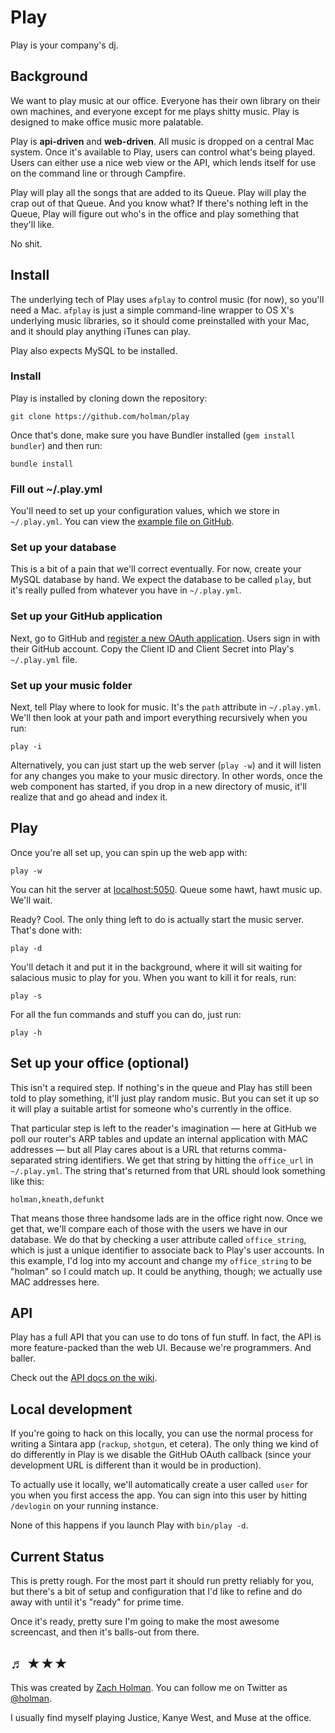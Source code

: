 # Play
Play is your company's dj.

## Background

We want to play music at our office. Everyone has their own library on their
own machines, and everyone except for me plays shitty music. Play is designed
to make office music more palatable.

Play is **api-driven** and **web-driven**. All music is dropped on a central
Mac system. Once it's available to Play, users can control what's being played.
Users can either use a nice web view or the API, which lends itself for use on
the command line or through Campfire.

Play will play all the songs that are added to its Queue. Play will play the
crap out of that Queue. And you know what?  If there's nothing left in the
Queue, Play will figure out who's in the office and play something that they'll
like.

No shit.

## Install

The underlying tech of Play uses `afplay` to control music (for now), so you'll
need a Mac. `afplay` is just a simple command-line wrapper to OS X's underlying
music libraries, so it should come preinstalled with your Mac, and it should
play anything iTunes can play.

Play also expects MySQL to be installed.

### Install

Play is installed by cloning down the repository:

    git clone https://github.com/holman/play

Once that's done, make sure you have Bundler installed (`gem install bundler`)
and then run:

    bundle install

### Fill out ~/.play.yml

You'll need to set up your configuration values, which we store in
`~/.play.yml`. You can view the [example file on
GitHub](https://github.com/holman/play/blob/master/play.yml.example).

### Set up your database

This is a bit of a pain that we'll correct eventually. For now, create your
MySQL database by hand. We expect the database to be called `play`, but it's
really pulled from whatever you have in `~/.play.yml`.

### Set up your GitHub application

Next, go to GitHub and [register a new OAuth
application](https://github.com/account/applications/new). Users sign in with
their GitHub account. Copy the Client ID and Client Secret into Play's
`~/.play.yml` file.

### Set up your music folder

Next, tell Play where to look for music. It's the `path` attribute in
`~/.play.yml`. We'll then look at your path and import everything
recursively when you run:

    play -i

Alternatively, you can just start up the web server (`play -w`) and it will
listen for any changes you make to your music directory. In other words, once
the web component has started, if you drop in a new directory of music, it'll
realize that and go ahead and index it.

## Play

Once you're all set up, you can spin up the web app with:

    play -w

You can hit the server at [localhost:5050](http://localhost:5050). Queue some
hawt, hawt music up. We'll wait.

Ready? Cool. The only thing left to do is actually start the music server.
That's done with:

    play -d

You'll detach it and put it in the background, where it will sit waiting for
salacious music to play for you. When you want to kill it for reals, run:

    play -s

For all the fun commands and stuff you can do, just run:

    play -h


## Set up your office (optional)

This isn't a required step. If nothing's in the queue and Play has still been
told to play something, it'll just play random music. But you can set it up so
it will play a suitable artist for someone who's currently in the office.

That particular step is left to the reader's imagination — here at GitHub we
poll our router's ARP tables and update an internal application with MAC
addresses — but all Play cares about is a URL that returns comma-separated
string identifiers. We get that string by hitting the `office_url` in
`~/.play.yml`. The string that's returned from that URL should look
something like this:

    holman,kneath,defunkt

That means those three handsome lads are in the office right now. Once we get
that, we'll compare each of those with the users we have in our database. We do
that by checking a user attribute called `office_string`, which is just a
unique identifier to associate back to Play's user accounts. In this example,
I'd log into my account and change my `office_string` to be "holman" so I could
match up. It could be anything, though; we actually use MAC addresses here.

## API

Play has a full API that you can use to do tons of fun stuff. In fact, the API
is more feature-packed than the web UI. Because we're programmers. And baller.

Check out the [API docs on the wiki](https://github.com/holman/play/wiki/API).

## Local development

If you're going to hack on this locally, you can use the normal process for
writing a Sintara app (`rackup`, `shotgun`, et cetera). The only thing we kind
of do differently in Play is we disable the GitHub OAuth callback (since your
development URL is different than it would be in production).

To actually use it locally, we'll automatically create a user called `user` for
you when you first access the app. You can sign into this user by hitting
`/devlogin` on your running instance.

None of this happens if you launch Play with `bin/play -d`.

## Current Status

This is pretty rough. For the most part it should run pretty reliably for you,
but there's a bit of setup and configuration that I'd like to refine and do
away with until it's "ready" for prime time.

Once it's ready, pretty sure I'm going to make the most awesome screencast, and
then it's balls-out from there.

## ♬ ★★★

This was created by [Zach Holman](http://zachholman.com). You can follow me on
Twitter as [@holman](http://twitter.com).

I usually find myself playing Justice, Kanye West, and Muse at the office.

